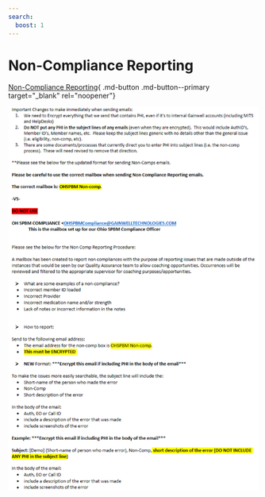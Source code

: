 ```yaml
---
search:
  boost: 1
---
```


# Non-Compliance Reporting

[Non-Compliance Reporting](encryptNon-Comp%20Reporting%20Mailbox%20-%20Please%20Read%20-%20Update%20to%20the%20format.htm){ .md-button .md-button--primary target="_blank" rel="noopener"}

![Alt text](nc_reporting_1.png)
